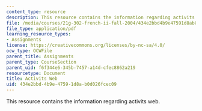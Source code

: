 ```yaml
---
content_type: resource
description: This resource contains the information regarding activits web.
file: /media/courses/21g-302-french-ii-fall-2004/434e2bbd4b9e47591d8ab0d026fcec09_MIT21G_302_F04_Web_G.pdf
file_type: application/pdf
learning_resource_types:
- Assignments
license: https://creativecommons.org/licenses/by-nc-sa/4.0/
ocw_type: OCWFile
parent_title: Assignments
parent_type: CourseSection
parent_uid: f6f344e6-345b-7457-a14d-cfec8862a219
resourcetype: Document
title: Activits Web
uid: 434e2bbd-4b9e-4759-1d8a-b0d026fcec09
---
```

This resource contains the information regarding activits web.